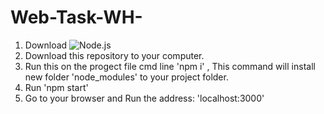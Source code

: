 # Web-Task-WH-

1. Download ![Node.js](https://nodejs.org/en/download/) 
2. Download this repository to your computer.
3. Run this on the progect file cmd line 'npm i' , This command will install new folder 'node_modules' to your project folder.
4. Run 'npm start' 
5. Go to your browser and Run the address: 'localhost:3000'
